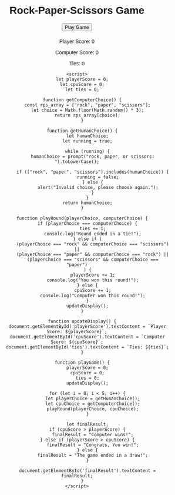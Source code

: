 <!DOCTYPE html>
<html lang="en">
<head>
    <meta charset="UTF-8">
    <meta name="viewport" content="width=device-width, initial-scale=1.0">
    <title>Rock-Paper-Scissors</title>
    <style>
        body {
            font-family: Arial, sans-serif;
            text-align: center;
            margin-top: 50px;
        }
        #results {
            margin-top: 20px;
        }
    </style>
</head>
<body>
    <h1>Rock-Paper-Scissors Game</h1>
    <button onclick="playGame()">Play Game</button>
    <div id="results">
        <p id="playerScore">Player Score: 0</p>
        <p id="cpuScore">Computer Score: 0</p>
        <p id="ties">Ties: 0</p>
        <p id="finalResult"></p>
    </div>

    <script>
        let playerScore = 0;
        let cpuScore = 0;
        let ties = 0;

        function getComputerChoice() {
            const rps_array = ["rock", "paper", "scissors"];
            let choice = Math.floor(Math.random() * 3);
            return rps_array[choice];
        }

        function getHumanChoice() {
            let humanChoice;
            let running = true;

            while (running) {
                humanChoice = prompt("rock, paper, or scissors: ").toLowerCase();

                if (["rock", "paper", "scissors"].includes(humanChoice)) {
                    running = false;
                } else {
                    alert("Invalid choice, please choose again.");
                }
            }
            return humanChoice;
        }

        function playRound(playerChoice, computerChoice) {
            if (playerChoice === computerChoice) {
                ties += 1;
                console.log("Round ended in a tie!");
            } else if (
                (playerChoice === "rock" && computerChoice === "scissors") ||
                (playerChoice === "paper" && computerChoice === "rock") ||
                (playerChoice === "scissors" && computerChoice === "paper")
            ) {
                playerScore += 1;
                console.log("You won this round!");
            } else {
                cpuScore += 1;
                console.log("Computer won this round!");
            }
            updateDisplay();
        }

        function updateDisplay() {
            document.getElementById('playerScore').textContent = `Player Score: ${playerScore}`;
            document.getElementById('cpuScore').textContent = `Computer Score: ${cpuScore}`;
            document.getElementById('ties').textContent = `Ties: ${ties}`;
        }

        function playGame() {
            playerScore = 0;
            cpuScore = 0;
            ties = 0;
            updateDisplay();

            for (let i = 0; i < 5; i++) {
                let playerChoice = getHumanChoice();
                let cpuChoice = getComputerChoice();
                playRound(playerChoice, cpuChoice);
            }

            let finalResult;
            if (cpuScore > playerScore) {
                finalResult = "Computer wins!";
            } else if (playerScore > cpuScore) {
                finalResult = "Congrats, You win!";
            } else {
                finalResult = "The game ended in a draw!";
            }

            document.getElementById('finalResult').textContent = finalResult;
        }
    </script>
</body>
</html>

